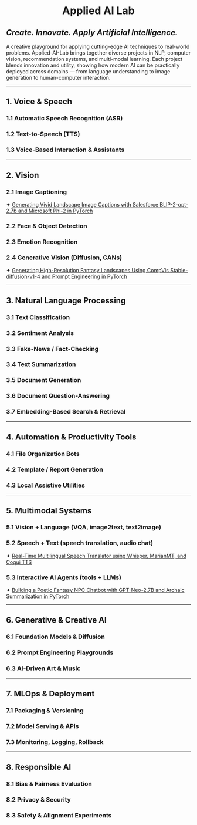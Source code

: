 # <p align="center">Applied AI Lab</p>
## <i>Create. Innovate. Apply Artificial Intelligence.</i>

A creative playground for applying cutting-edge AI techniques to real-world problems. Applied-AI-Lab brings together 
diverse projects in NLP, computer vision, recommendation systems, and multi-modal learning. Each project blends 
innovation and utility, showing how modern AI can be practically deployed across domains — from language understanding 
to image generation to human-computer interaction.

---

## 1. Voice & Speech
### 1.1 Automatic Speech Recognition (ASR)
### 1.2 Text-to-Speech (TTS)
### 1.3 Voice-Based Interaction & Assistants

---

## 2. Vision
### 2.1 Image Captioning
✦ [Generating Vivid Landscape Image Captions with Salesforce BLIP-2-opt-2.7b and Microsoft Phi-2 in PyTorch](Python%20Scripts/Generating%20Vivid%20Landscape%20Image%20Captions%20with%20Salesforce%20BLIP-2-opt-2.7b%20and%20Microsoft%20Phi-2%20in%20PyTorch.ipynb)<br />

### 2.2 Face & Object Detection
### 2.3 Emotion Recognition
### 2.4 Generative Vision (Diffusion, GANs)
✦ [Generating High-Resolution Fantasy Landscapes Using CompVis Stable-diffusion-v1-4 and Prompt Engineering in PyTorch](Python%20Scripts/Generating%20High-Resolution%20Fantasy%20Landscapes%20Using%20CompVis%20Stable-diffusion-v1-4%20and%20Prompt%20Engineering%20in%20PyTorch.ipynb)<br />

---

## 3. Natural Language Processing
### 3.1 Text Classification
### 3.2 Sentiment Analysis
### 3.3 Fake-News / Fact-Checking
### 3.4 Text Summarization
### 3.5 Document Generation
### 3.6 Document Question-Answering
### 3.7 Embedding-Based Search & Retrieval

---

## 4. Automation & Productivity Tools
### 4.1 File Organization Bots
### 4.2 Template / Report Generation
### 4.3 Local Assistive Utilities

---

## 5. Multimodal Systems
### 5.1 Vision + Language (VQA, image2text, text2image)
### 5.2 Speech + Text (speech translation, audio chat)
✦ [Real-Time Multilingual Speech Translator using Whisper, MarianMT, and Coqui TTS](Python%20Scripts/Real-Time%20Multilingual%20Speech%20Translator%20using%20Whisper,%20MarianMT,%20and%20Coqui%20TTS.ipynb)<br />

### 5.3 Interactive AI Agents (tools + LLMs)
✦ [Building a Poetic Fantasy NPC Chatbot with GPT-Neo-2.7B and Archaic Summarization in PyTorch](Python%20Scripts/Building%20a%20Poetic%20Fantasy%20NPC%20Chatbot%20with%20GPT-Neo-2.7B%20and%20Archaic%20Summarization%20in%20PyTorch.ipynb)<br />

---

## 6. Generative & Creative AI
### 6.1 Foundation Models & Diffusion
### 6.2 Prompt Engineering Playgrounds
### 6.3 AI-Driven Art & Music

---

## 7. MLOps & Deployment
### 7.1 Packaging & Versioning
### 7.2 Model Serving & APIs
### 7.3 Monitoring, Logging, Rollback

---

## 8. Responsible AI
### 8.1 Bias & Fairness Evaluation
### 8.2 Privacy & Security
### 8.3 Safety & Alignment Experiments

